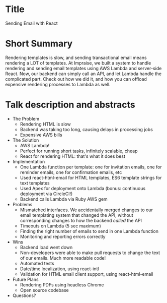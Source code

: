 # Title

Sending Email with React

# Short Summary

Rendering templates is slow, and sending transactional email means rendering
a LOT of templates. At Impraise, we built a system to handle rendering and
sending email templates using AWS Lambda and server-side React. Now, our
backend can simply call an API, and let Lambda handle the complicated part.
Check out how we did it, and how you can offload expensive rendering processes
to Lambda as well.

# Talk description and abstracts

- The Problem
  - Rendering HTML is slow
  - Backend was taking too long, causing delays in processing jobs
  - Expensive AWS bills
- The Solution
  - AWS Lambda!
  - Perfect for running short tasks, infinitely scalable, cheap
  - React for rendering HTML: that's what it does best
- Implementation
  - One Lambda function per template: one for invitation emails, one for
    reminder emails, one for confirmation emails, etc
  - Used react-html-email for HTML templates, ES6 template strings for text
    templates
  - Used Apex for deployment onto Lambda (bonus: continuous deployment
    via CircleCI!)
  - Backend calls Lambda via Ruby AWS gem
- Problems
  - Mismatched interfaces. We accidentally merged changes to our
    email templating system that changed the API, without corresponding
    changes to how the backend *called* the API
  - Timeouts on Lambda (5 sec maximum)
  - Finding the right number of emails to send in one Lambda function
  - Monitoring and reporting errors correctly
- Wins
  - Backend load went down
  - Non-developers were able to make pull requests to change the text of our
    emails. Much more readable code!
  - Automated tests
  - Date/time localization, using react-intl
  - Validation for HTML email client support, using react-html-email
- Future Plans
  - Rendering PDFs using headless Chrome
  - Open source codebase
- Questions?
